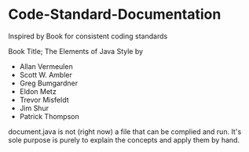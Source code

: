 # Code-Standard-Documentation
Inspired by Book for consistent coding standards

Book Title; The Elements of Java Style by
- Allan Vermeulen
- Scott W. Ambler
- Greg Bumgardner
- Eldon Metz
- Trevor Misfeldt
- Jim Shur
- Patrick Thompson 

document.java is not (right now) a file that can be complied and run. It's sole purpose is purely to explain the concepts and apply them by hand.